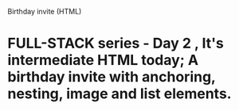 Birthday invite (HTML)
# FULL-STACK series - Day 2 , It's intermediate HTML today; A birthday invite with anchoring, nesting, image and list elements.
